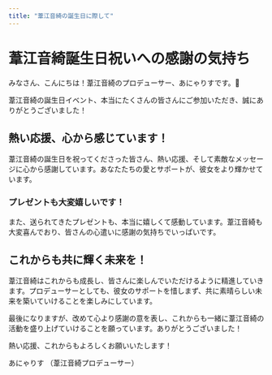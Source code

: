 ```yaml
---
title: "葦江音綺の誕生日に際して"
---
```


# 葦江音綺誕生日祝いへの感謝の気持ち

みなさん、こんにちは！葦江音綺のプロデューサー、あにゃりすです。🌟

葦江音綺の誕生日イベント、本当にたくさんの皆さんにご参加いただき、誠にありがとうございました！

## 熱い応援、心から感じています！

葦江音綺の誕生日を祝ってくださった皆さん、熱い応援、そして素敵なメッセージに心から感謝しています。あなたたちの愛とサポートが、彼女をより輝かせています。

### プレゼントも大変嬉しいです！

また、送られてきたプレゼントも、本当に嬉しくて感動しています。葦江音綺も大変喜んでおり、皆さんの心遣いに感謝の気持ちでいっぱいです。

## これからも共に輝く未来を！

葦江音綺はこれからも成長し、皆さんに楽しんでいただけるように精進していきます。プロデューサーとしても、彼女のサポートを惜しまず、共に素晴らしい未来を築いていけることを楽しみにしています。

最後になりますが、改めて心より感謝の意を表し、これからも一緒に葦江音綺の活動を盛り上げていけることを願っています。ありがとうございました！

熱い応援、これからもよろしくお願いいたします！

あにゃりす
（葦江音綺プロデューサー）
